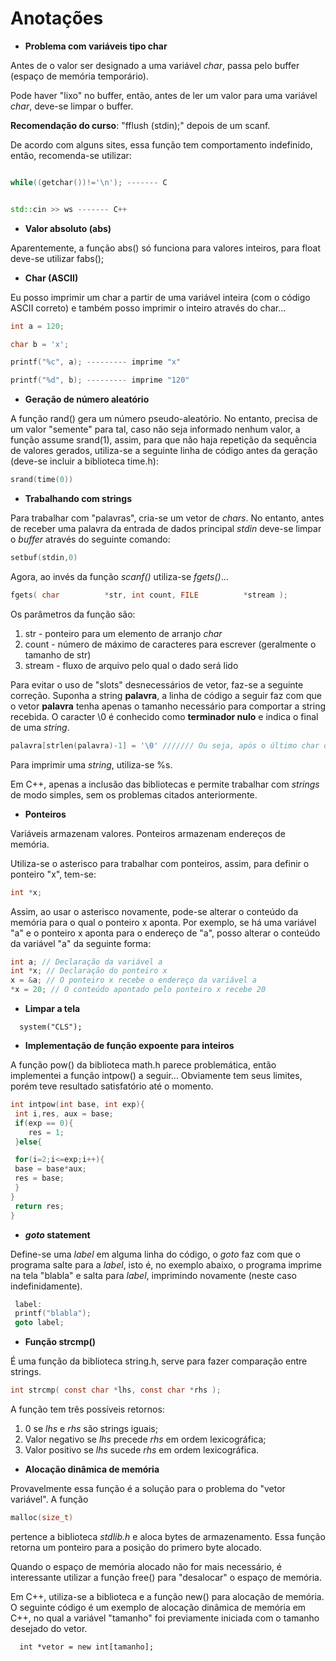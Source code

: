 # Anotações

- **Problema com variáveis tipo char**

Antes de o valor ser designado a uma variável *char*, passa pelo buffer (espaço de memória temporário).

Pode haver "lixo" no buffer, então, antes de ler um valor para uma variável *char*, deve-se limpar o buffer.

**Recomendação do curso**: "fflush (stdin);" depois de um scanf.

De acordo com alguns sites, essa função tem comportamento indefinido, então, recomenda-se utilizar:

```c

while((getchar())!='\n'); ------- C

```

```cpp

std::cin >> ws ------- C++

```

- **Valor absoluto (abs)**

Aparentemente, a função abs() só funciona para valores inteiros, para float deve-se utilizar fabs();

- **Char (ASCII)**

Eu posso imprimir um char a partir de uma variável inteira (com o código ASCII correto) e também posso imprimir o inteiro através do char...

```c
int a = 120;

char b = 'x';

printf("%c", a); --------- imprime "x"

printf("%d", b); --------- imprime "120"
```

- **Geração de número aleatório**

A função rand() gera um número pseudo-aleatório. No entanto, precisa de um valor "semente" para tal, caso não seja informado nenhum valor, a função assume srand(1), assim, para que não haja repetição da sequência de valores gerados, utiliza-se a seguinte linha de código antes da geração (deve-se incluir a biblioteca time.h):

```c
srand(time(0))
```

- **Trabalhando com strings**

Para trabalhar com "palavras", cria-se um vetor de _chars_. No entanto, antes de receber uma palavra da entrada de dados principal _stdin_ deve-se limpar o _buffer_ através do seguinte comando:

```c
setbuf(stdin,0)
```

Agora, ao invés da função _scanf()_ utiliza-se _fgets()_...

```c
fgets( char          *str, int count, FILE          *stream );
```

Os parâmetros da função são:

1. str	-	ponteiro para um elemento de arranjo _char_
2. count	-	número de máximo de caracteres para escrever (geralmente o tamanho de str)
3. stream	-	fluxo de arquivo pelo qual o dado será lido

Para evitar o uso de "slots" desnecessários de vetor, faz-se a seguinte correção. Suponha a string **palavra**, a linha de código a seguir faz com que o vetor **palavra** tenha apenas o tamanho necessário para comportar a string recebida. O caracter \0 é conhecido como **terminador nulo** e indica o final de uma _string_.

```c
palavra[strlen(palavra)-1] = '\0' /////// Ou seja, após o último char do vetor, teremos \0
```

Para imprimir uma _string_, utiliza-se %s.

Em C++, apenas a inclusão das bibliotecas <string> e <iostream> permite trabalhar com _strings_ de modo simples, sem os problemas citados anteriormente.
  
- **Ponteiros**
  
Variáveis armazenam valores. Ponteiros armazenam endereços de memória.
  
Utiliza-se o asterisco para trabalhar com ponteiros, assim, para definir o ponteiro "x", tem-se:

```c
int *x;
```

Assim, ao usar o asterisco novamente, pode-se alterar o conteúdo da memória para o qual o ponteiro x aponta. Por exemplo, se há uma variável "a" e o ponteiro x aponta para o endereço de "a", posso alterar o conteúdo da variável "a" da seguinte forma:
  
```c
int a; // Declaração da variável a
int *x; // Declaração do ponteiro x
x = &a; // O ponteiro x recebe o endereço da variável a
*x = 20; // O conteúdo apontado pelo ponteiro x recebe 20
```
  
- **Limpar a tela**
  
```
  system("CLS");
```

- **Implementação de função expoente para inteiros**
  
A função pow() da biblioteca math.h parece problemática, então implementei a função intpow() a seguir... Obviamente tem seus limites, porém teve resultado satisfatório até o momento.
  
  ```c
  int intpow(int base, int exp){
   int i,res, aux = base;
   if(exp == 0){
      res = 1;
   }else{

   for(i=2;i<=exp;i++){
   base = base*aux;
   res = base;
   }
}
   return res;
}

  ```

- **_goto_ statement**
                       
 Define-se uma _label_ em alguma linha do código, o _goto_ faz com que o programa salte para a _label_, isto é, no exemplo abaixo, o programa imprime na tela "blabla" e salta para _label_, imprimindo novamente (neste caso indefinidamente).
                       
 ```c
  label:
  printf("blabla");
  goto label;
 ```
                       
- **Função strcmp()**    

É uma função da biblioteca string.h, serve para fazer comparação entre strings.
                       
```c
int strcmp( const char *lhs, const char *rhs );                     
```           
                       
A função tem três possíveis retornos:
                       
1. 0 se _lhs_ e _rhs_ são strings iguais;
2. Valor negativo se _lhs_ precede _rhs_ em ordem lexicográfica;
3. Valor positivo se _lhs_ sucede _rhs_ em ordem lexicográfica.                       

- **Alocação dinâmica de memória**
                       
Provavelmente essa função é a solução para o problema do "vetor variável". A função
                       
```c
malloc(size_t)
```
                       
pertence a biblioteca _stdlib.h_ e aloca bytes de armazenamento. Essa função retorna um ponteiro para a posição do primero byte alocado.     
                       
Quando o espaço de memória alocado não for mais necessário, é interessante utilizar a função free() para "desalocar" o espaço de memória. 
                       
Em C++, utiliza-se a biblioteca <new> e a função new() para alocação de memória. O seguinte código é um exemplo de alocação dinâmica de memória em C++, no qual a variável "tamanho" foi previamente iniciada com o tamanho desejado do vetor.
  
```
  int *vetor = new int[tamanho];
```
